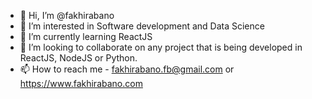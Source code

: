 - 👋 Hi, I’m @fakhirabano
- 👀 I’m interested in Software development and Data Science
- 🌱 I’m currently learning ReactJS
- 💞️ I’m looking to collaborate on any project that is being developed in ReactJS, NodeJS or Python.
- 📫 How to reach me - fakhirabano.fb@gmail.com or https://www.fakhirabano.com

<!---
fakhirabano/fakhirabano is a ✨ special ✨ repository because its `README.md` (this file) appears on your GitHub profile.
You can click the Preview link to take a look at your changes.
--->
